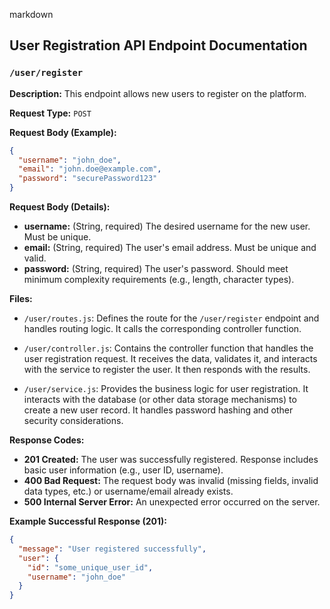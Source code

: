 markdown
## User Registration API Endpoint Documentation

### `/user/register`

**Description:** This endpoint allows new users to register on the platform.

**Request Type:** `POST`

**Request Body (Example):**

```json
{
  "username": "john_doe",
  "email": "john.doe@example.com",
  "password": "securePassword123"
}
```

**Request Body (Details):**

*   **username:**  (String, required) The desired username for the new user. Must be unique.
*   **email:**  (String, required) The user's email address. Must be unique and valid.
*   **password:** (String, required) The user's password.  Should meet minimum complexity requirements (e.g., length, character types).


**Files:**

*   `/user/routes.js`: Defines the route for the `/user/register` endpoint and handles routing logic.  It calls the corresponding controller function.

*   `/user/controller.js`: Contains the controller function that handles the user registration request. It receives the data, validates it, and interacts with the service to register the user.  It then responds with the results.

*   `/user/service.js`:  Provides the business logic for user registration. It interacts with the database (or other data storage mechanisms) to create a new user record.  It handles password hashing and other security considerations.

**Response Codes:**

*   **201 Created:** The user was successfully registered.  Response includes basic user information (e.g., user ID, username).
*   **400 Bad Request:** The request body was invalid (missing fields, invalid data types, etc.) or username/email already exists.
*   **500 Internal Server Error:**  An unexpected error occurred on the server.

**Example Successful Response (201):**

```json
{
  "message": "User registered successfully",
  "user": {
    "id": "some_unique_user_id",
    "username": "john_doe"
  }
}
```
